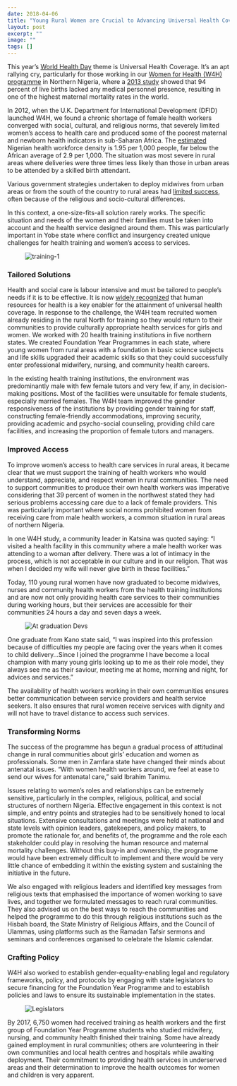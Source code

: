 ```yaml
---
date: 2018-04-06
title: "Young Rural Women are Crucial to Advancing Universal Health Coverage in Northern Nigeria"
layout: post
excerpt: ""
image: ""
tags: []
---
```

<p>This year’s <a href="http://www.who.int/campaigns/world-health-day/2018/en/">World Health Day</a> theme is Universal Health Coverage. It’s an apt rallying cry, particularly for those working in our <a href="https://www.dai.com/our-work/projects/nigeria-women-for-health-w4h">Women for Health (W4H) programme</a> in Northern Nigeria, where a <a href="http://journals.plos.org/plosone/article?id=10.1371/journal.pone.0069569">2013 study</a> showed that 94 percent of live births lacked any medical personnel presence, resulting in one of the highest maternal mortality rates in the world.</p><p>In 2012, when the U.K. Department for International Development (DFID) launched W4H, we found a chronic shortage of female health workers converged with social, cultural, and religious norms, that severely limited women’s access to health care and produced some of the poorest maternal and newborn health indicators in sub-Saharan Africa. The <a href="https://dhsprogram.com/pubs/pdf/fr293/fr293.pdf">estimated</a> Nigerian health workforce density is 1.95 per 1,000 people, far below the African average of 2.9 per 1,000. The situation was most severe in rural areas where deliveries were three times less likely than those in urban areas to be attended by a skilled birth attendant.</p><p>Various government strategies undertaken to deploy midwives from urban areas or from the south of the country to rural areas had <a href="https://bmchealthservres.biomedcentral.com/articles/10.1186/s12913-016-1688-8">limited success</a>, often because of the religious and socio-cultural differences.</p><p>In this context, a one-size-fits-all solution rarely works. The specific situation and needs of the women and their families must be taken into account and the health service designed around them. This was particularly important in Yobe state where conflict and insurgency created unique challenges for health training and women’s access to services.</p><figure class="kg-card kg-image-card"><img src="https://pubs.ghost.io/uploads/training-1.jpg" class="kg-image" alt="training-1" loading="lazy" title="W4H trains women who live in the communities where they provide health services."></figure><h3 id="tailored-solutions">Tailored Solutions</h3><p>Health and social care is labour intensive and must be tailored to people’s needs if it is to be effective. It is now <a href="http://www.who.int/hrh/resources/WHO-HLC-Report_web.pdf">widely recognized</a> that human resources for health is a key enabler for the attainment of universal health coverage. In response to the challenge, the W4H team recruited women already residing in the rural North for training so they would return to their communities to provide culturally appropriate health services for girls and women. We worked with 20 health training institutions in five northern states. We created Foundation Year Programmes in each state, where young women from rural areas with a foundation in basic science subjects and life skills upgraded their academic skills so that they could successfully enter professional midwifery, nursing, and community health careers.</p><p>In the existing health training institutions, the environment was predominantly male with few female tutors and very few, if any, in decision-making positions. Most of the facilities were unsuitable for female students, especially married females. The W4H team improved the gender responsiveness of the institutions by providing gender training for staff, constructing female-friendly accommodations, improving security, providing academic and psycho-social counseling, providing child care facilities, and increasing the proportion of female tutors and managers.</p><h3 id="improved-access">Improved Access</h3><p>To improve women’s access to health care services in rural areas, it became clear that we must support the training of health workers who would understand, appreciate, and respect women in rural communities. The need to support communities to produce their own health workers was imperative considering that 39 percent of women in the northwest stated they had serious problems accessing care due to a lack of female providers. This was particularly important where social norms prohibited women from receiving care from male health workers, a common situation in rural areas of northern Nigeria.</p><p>In one W4H study, a community leader in Katsina was quoted saying: “I visited a health facility in this community where a male health worker was attending to a woman after delivery. There was a lot of intimacy in the process, which is not acceptable in our culture and in our religion. That was when I decided my wife will never give birth in these facilities.”</p><p>Today, 110 young rural women have now graduated to become midwives, nurses and community health workers from the health training institutions and are now not only providing health care services to their communities during working hours, but their services are accessible for their communities 24 hours a day and seven days a week.</p><figure class="kg-card kg-image-card"><img src="https://pubs.ghost.io/uploads/At%20graduation%20Devs.jpg" class="kg-image" alt="At graduation Devs" loading="lazy" title="Graduates are now actively providing care in their communities and in some cases, becoming role models for others."></figure><p>One graduate from Kano state said, “I was inspired into this profession because of difficulties my people are facing over the years when it comes to child delivery…Since I joined the programme I have become a local champion with many young girls looking up to me as their role model, they always see me as their saviour, meeting me at home, morning and night, for advices and services.”</p><p>The availability of health workers working in their own communities ensures better communication between service providers and health service seekers. It also ensures that rural women receive services with dignity and will not have to travel distance to access such services.</p><h3 id="transforming-norms">Transforming Norms</h3><p>The success of the programme has begun a gradual process of attitudinal change in rural communities about girls’ education and women as professionals. Some men in Zamfara state have changed their minds about antenatal issues. “With women health workers around, we feel at ease to send our wives for antenatal care,” said Ibrahim Tanimu.</p><p>Issues relating to women’s roles and relationships can be extremely sensitive, particularly in the complex, religious, political, and social structures of northern Nigeria. Effective engagement in this context is not simple, and entry points and strategies had to be sensitively honed to local situations. Extensive consultations and meetings were held at national and state levels with opinion leaders, gatekeepers, and policy makers, to promote the rationale for, and benefits of, the programme and the role each stakeholder could play in resolving the human resource and maternal mortality challenges. Without this buy-in and ownership, the programme would have been extremely difficult to implement and there would be very little chance of embedding it within the existing system and sustaining the initiative in the future.</p><p>We also engaged with religious leaders and identified key messages from religious texts that emphasised the importance of women working to save lives, and together we formulated messages to reach rural communities. They also advised us on the best ways to reach the communities and helped the programme to do this through religious institutions such as the Hisbah board, the State Ministry of Religious Affairs, and the Council of Ulammas, using platforms such as the Ramadan Tafsir sermons and seminars and conferences organised to celebrate the Islamic calendar.</p><h3 id="crafting-policy">Crafting Policy</h3><p>W4H also worked to establish gender-equality-enabling legal and regulatory frameworks, policy, and protocols by engaging with state legislators to secure financing for the Foundation Year Programme and to establish policies and laws to ensure its sustainable implementation in the states.</p><figure class="kg-card kg-image-card"><img src="https://pubs.ghost.io/uploads/Legislators.jpg" class="kg-image" alt="Legislators" loading="lazy" title="Yobe and Katsina legislators in an interactive session."></figure><p>By 2017, 6,750 women had received training as health workers and the first group of Foundation Year Programme students who studied midwifery, nursing, and community health finished their training. Some have already gained employment in rural communities; others are volunteering in their own communities and local health centres and hospitals while awaiting deployment. Their commitment to providing health services in underserved areas and their determination to improve the health outcomes for women and children is very apparent.</p>
  